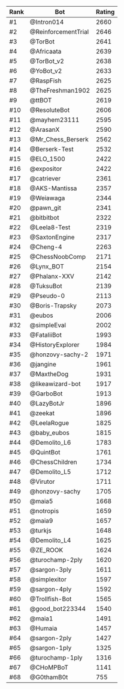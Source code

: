 Rank|Bot|Rating
---|---|---
#1|@Intron014|2660
#2|@ReinforcementTrial|2646
#3|@TorBot|2641
#4|@Africaata|2639
#5|@TorBot_v2|2638
#6|@YoBot_v2|2633
#7|@RaspFish|2625
#8|@TheFreshman1902|2625
#9|@ttBOT|2619
#10|@ResoluteBot|2606
#11|@mayhem23111|2595
#12|@ArasanX|2590
#13|@Mr_Chess_Berserk|2562
#14|@Berserk-Test|2532
#15|@ELO_1500|2422
#16|@expositor|2422
#17|@catriever|2361
#18|@AKS-Mantissa|2357
#19|@Weiawaga|2344
#20|@pawn_git|2341
#21|@bitbitbot|2322
#22|@Leela8-Test|2319
#23|@SaxtonEngine|2317
#24|@Cheng-4|2263
#25|@ChessNoobComp|2171
#26|@Lynx_BOT|2154
#27|@Phalanx-XXV|2142
#28|@TuksuBot|2139
#29|@Pseudo-0|2113
#30|@Boris-Trapsky|2073
#31|@eubos|2006
#32|@simpleEval|2002
#33|@FataliiBot|1993
#34|@HistoryExplorer|1984
#35|@honzovy-sachy-2|1971
#36|@jangine|1961
#37|@MaxtheDog|1931
#38|@likeawizard-bot|1917
#39|@GarboBot|1913
#40|@LazyBotJr|1896
#41|@zeekat|1896
#42|@LeelaRogue|1825
#43|@baby_eubos|1815
#44|@Demolito_L6|1783
#45|@QuintBot|1761
#46|@ChessChildren|1734
#47|@Demolito_L5|1712
#48|@Virutor|1711
#49|@honzovy-sachy|1705
#50|@maia5|1668
#51|@notropis|1659
#52|@maia9|1657
#53|@turkjs|1648
#54|@Demolito_L4|1625
#55|@ZE_ROOK|1624
#56|@turochamp-2ply|1620
#57|@sargon-3ply|1611
#58|@simplexitor|1597
#59|@sargon-4ply|1592
#60|@Trollfish-Bot|1565
#61|@good_bot223344|1540
#62|@maia1|1491
#63|@Humaia|1457
#64|@sargon-2ply|1427
#65|@sargon-1ply|1325
#66|@turochamp-1ply|1316
#67|@CHoMPBoT|1141
#68|@G0thamB0t|755
